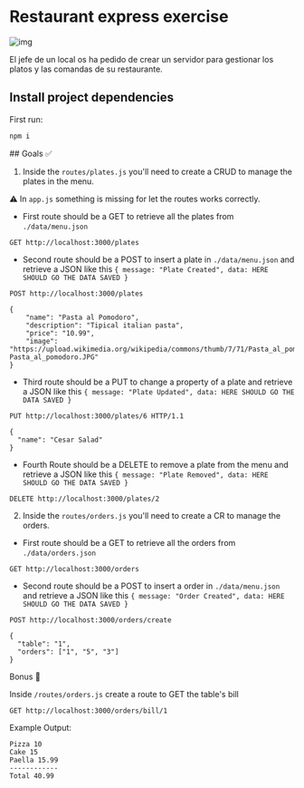 # Restaurant express exercise

![img](https://media4.giphy.com/media/TGcD6N8uzJ9FXuDV3a/giphy.gif?cid=ecf05e4737gwuigksqiwmenv8gpwgm4nozuc5cy2bi0uqhux&rid=giphy.gif&ct=g)

El jefe de un local os ha pedido de crear un servidor para gestionar los platos y las comandas de su restaurante.

## Install project dependencies

First run:

```sh
npm i
```

## Goals ✅

1. Inside the `routes/plates.js` you'll need to create a CRUD to manage the plates in the menu.

⚠️ In `app.js` something is missing for let the routes works correctly.

- First route should be a GET to retrieve all the plates from `./data/menu.json`

```
GET http://localhost:3000/plates
```

- Second route should be a POST to insert a plate in `./data/menu.json` and retrieve a JSON like this `{ message: "Plate Created", data: HERE SHOULD GO THE DATA SAVED }`

```
POST http://localhost:3000/plates
```

```
{
    "name": "Pasta al Pomodoro",
    "description": "Tipical italian pasta",
    "price": "10.99",
    "image": "https://upload.wikimedia.org/wikipedia/commons/thumb/7/71/Pasta_al_pomodoro.JPG/220px-Pasta_al_pomodoro.JPG"
}
```

- Third route should be a PUT to change a property of a plate and retrieve a JSON like this `{ message: "Plate Updated", data: HERE SHOULD GO THE DATA SAVED }`

```
PUT http://localhost:3000/plates/6 HTTP/1.1
```

```
{
  "name": "Cesar Salad"
}
```

- Fourth Route should be a DELETE to remove a plate from the menu and retrieve a JSON like this `{ message: "Plate Removed", data: HERE SHOULD GO THE DATA SAVED }`

```
DELETE http://localhost:3000/plates/2
```

2. Inside the `routes/orders.js` you'll need to create a CR to manage the orders.

- First route should be a GET to retrieve all the orders from `./data/orders.json`

```
GET http://localhost:3000/orders
```

- Second route should be a POST to insert a order in `./data/menu.json` and retrieve a JSON like this `{ message: "Order Created", data: HERE SHOULD GO THE DATA SAVED }`

```
POST http://localhost:3000/orders/create
```

```
{
  "table": "1",
  "orders": ["1", "5", "3"]
}
```

Bonus 🎁

Inside `/routes/orders.js` create a route to GET the table's bill

```
GET http://localhost:3000/orders/bill/1
```

Example Output:
```
Pizza 10 
Cake 15 
Paella 15.99
------------
Total 40.99
```